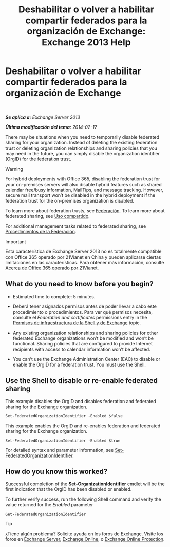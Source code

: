 ﻿---
title: 'Deshabilitar o volver a habilitar compartir federados para la organización de Exchange: Exchange 2013 Help'
TOCTitle: Deshabilitar o volver a habilitar compartir federados para la organización de Exchange
ms:assetid: d36490d8-0268-47b9-a6d4-e56427f1b02e
ms:mtpsurl: https://technet.microsoft.com/es-es/library/JJ657497(v=EXCHG.150)
ms:contentKeyID: 49895935
ms.date: 05/22/2018
mtps_version: v=EXCHG.150
ms.translationtype: MT
---

# Deshabilitar o volver a habilitar compartir federados para la organización de Exchange

 

_**Se aplica a:** Exchange Server 2013_

_**Última modificación del tema:** 2014-02-17_

There may be situations when you need to temporarily disable federated sharing for your organization. Instead of deleting the existing federation trust or deleting organization relationships and sharing policies that you may need in the future, you can simply disable the organization identifier (OrgID) for the federation trust.


> [!WARNING]
> For hybrid deployments with Office&nbsp;365, disabling the federation trust for your on-premises servers will also disable hybrid features such as shared calendar free/busy information, MailTips, and message tracking. However, secure mail transport won’t be disabled in the hybrid deployment if the federation trust for the on-premises organization is disabled.



To learn more about federation trusts, see [Federación](federation-exchange-2013-help.md). To learn more about federated sharing, see [Uso compartido](sharing-exchange-2013-help.md).

For additional management tasks related to federated sharing, see [Procedimientos de la Federación](federation-procedures-exchange-2013-help.md).


> [!IMPORTANT]
> Esta característica de Exchange Server 2013 no es totalmente compatible con Office 365 operado por 21Vianet en China y pueden aplicarse ciertas limitaciones en las características. Para obtener más información, consulte <A href="https://go.microsoft.com/fwlink/?linkid=313640">Acerca de Office 365 operado por 21Vianet</A>.



## What do you need to know before you begin?

  - Estimated time to complete: 5 minutes.

  - Deberá tener asignados permisos antes de poder llevar a cabo este procedimiento o procedimientos. Para ver qué permisos necesita, consulte el *Federation and certificates* permissions entry in the [Permisos de infraestructura de la Shell y de Exchange](exchange-and-shell-infrastructure-permissions-exchange-2013-help.md) topic.

  - Any existing organization relationships and sharing policies for other federated Exchange organizations won’t be modified and won’t be functional. Sharing policies that are configured to provide Internet recipients with access to calendar information won’t be affected.

  - You can’t use the Exchange Administration Center (EAC) to disable or enable the OrgID for a federation trust. You must use the Shell.

## Use the Shell to disable or re-enable federated sharing

This example disables the OrgID and disables federation and federated sharing for the Exchange organization.

    Set-FederatedOrganizationIdentifier -Enabled $false

This example enables the OrgID and re-enables federation and federated sharing for the Exchange organization.

    Set-FederatedOrganizationIdentifier -Enabled $true

For detailed syntax and parameter information, see [Set-FederatedOrganizationIdentifier](https://technet.microsoft.com/es-es/library/dd351037\(v=exchg.150\)).

## How do you know this worked?

Successful completion of the **Set-OrganizationIdentifier** cmdlet will be the first indication that the OrgID has been disabled or enabled.

To further verify success, run the following Shell command and verify the value returned for the *Enabled* parameter

    Get-FederatedOrganizationIdentifier


> [!TIP]
> ¿Tiene algún problema? Solicite ayuda en los foros de Exchange. Visite los foros en <A href="https://go.microsoft.com/fwlink/p/?linkid=60612">Exchange Server</A>, <A href="https://go.microsoft.com/fwlink/p/?linkid=267542">Exchange Online</A>, o <A href="https://go.microsoft.com/fwlink/p/?linkid=285351">Exchange Online Protection</A>.


